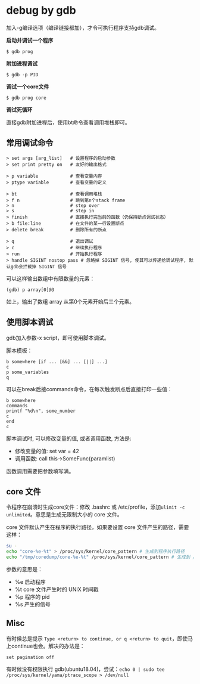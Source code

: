 # debug by gdb

加入-g编译选项（编译链接都加），才令可执行程序支持gdb调试。

**启动并调试一个程序**

```
$ gdb prog
```

**附加进程调试**

```
$ gdb -p PID
```

**调试一个core文件**

```
$ gdb prog core
```

**调试死循环**

直接gdb附加进程后，使用bt命令查看调用堆栈即可。

## 常用调试命令

```gdb
> set args [arg_list]   # 设置程序的启动参数
> set print pretty on   # 友好的输出格式

> p variable            # 查看变量内容
> ptype variable        # 查看变量的定义

> bt                    # 查看调用堆栈
> f n                   # 跳到第n个stack frame
> n                     # step over
> s                     # step in
> finish                # 直接执行完当前的函数（仍保持断点调试状态）
> b file:line           # 在文件的某一行设置断点
> delete break          # 删除所有的断点

> q                     # 退出调试
> c                     # 继续执行程序
> run                   # 开始执行程序
> handle SIGINT nostop pass # 忽略掉 SIGINT 信号, 使其可以传递给调试程序, 默认gdb会拦截掉 SIGINT 信号
```

可以这样输出数组中有限数量的元素：

```gdb
(gdb) p array[0]@3
```

如上，输出了数组 array 从第0个元素开始后三个元素。

## 使用脚本调试

gdb加入参数-x script，即可使用脚本调试。

脚本模板：

```gdb
b somewhere [if ... [&&] ... [||] ...]
c
p some_variables
q
```

可以在break后接commands命令，在每次触发断点后直接打印一些值：

```gdb
b somewhere
commands
printf "%d\n", some_number
c
end
c
```

脚本调试时, 可以修改变量的值, 或者调用函数, 方法是:

- 修改变量的值: set var = 42
- 调用函数: call this->SomeFunc(paramlist)

函数调用需要把参数填写满。

## core 文件

令程序在崩溃时生成core文件：修改 .bashrc 或 /etc/profile，添加`ulimit -c unlimited`。意思是生成无限制大小的 core 文件。

core 文件默认产生在程序的执行路径，如果要设置 core 文件产生的路径，需要这样：

```bash
su -
echo "core-%e-%t" > /proc/sys/kernel/core_pattern # 生成到程序执行路径
echo "/tmp/coredump/core-%e-%t" /proc/sys/kernel/core_pattern # 生成到 /tmp/coredump
```

参数的意思是：

- %e 启动程序
- %t core 文件产生时的 UNIX 时间戳
- %p 程序的 pid
- %s 产生的信号

## Misc

有时候总是提示 `Type <return> to continue, or q <return> to quit`，即使马上continue也会。解决的办法是：

`set pagination off`

有时候没有权限执行 gdb(ubuntu18.04)，尝试：`echo 0 | sudo tee /proc/sys/kernel/yama/ptrace_scope > /dev/null`

